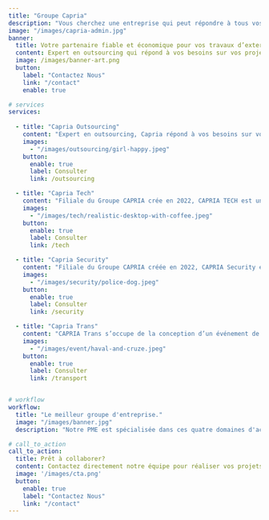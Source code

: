 ```yaml
---
title: "Groupe Capria"
description: "Vous cherchez une entreprise qui peut répondre à tous vos besoins en matière de sécurité, d'externalisation, de location de voiture et de programmation ? Ne cherchez plus, vous avez trouvé la PME qu'il vous faut !"
image: "/images/capria-admin.jpg"
banner:
  title: Votre partenaire fiable et économique pour vos travaux d’externalisation
  content: Expert en outsourcing qui répond à vos besoins sur vos projets d’externalisation tout en respectant votre budget.
  image: /images/banner-art.png
  button:
    label: "Contactez Nous"
    link: "/contact"
    enable: true

# services
services:
  
  - title: "Capria Outsourcing"
    content: "Expert en outsourcing, Capria répond à vos besoins sur vos projets d'externalisation en respectant votre budget. Nous vous proposons une équipe d'experts ayant au moins 5 ans d'expérience dans chaque domaine. Chacun excelle brillamment dans chaque métier et possède de solide référence au niveau international"
    images:
      - "/images/outsourcing/girl-happy.jpeg"
    button:
      enable: true
      label: Consulter
      link: /outsourcing

  - title: "Capria Tech"
    content: "Filiale du Groupe CAPRIA crée en 2022, CAPRIA TECH est une agence digitale qui dans le domaine du Web, Programmation, Developpement d'application, Maintenance Informatique, Systeme et Reseau."
    images:
      - "/images/tech/realistic-desktop-with-coffee.jpeg"
    button:
      enable: true
      label: Consulter
      link: /tech

  - title: "Capria Security"
    content: "Filiale du Groupe CAPRIA créée en 2022, CAPRIA Security est une agence de sécurité privée intervient dans les domaines de la Sûreté / Sécurité et de la protection rapprochée sis à Antananarivo."
    images:
      - "/images/security/police-dog.jpeg"
    button:
      enable: true
      label: Consulter
      link: /security

  - title: "Capria Trans"
    content: "CAPRIA Trans s’occupe de la conception d’un événement de A à Z. Il est en charge des préparatifs, de l’organisation logistique et matérielle d’un événement pour un client, particulier ou professionnel, du mariage au séminaire en passant par la réception, l’inauguration, etc."
    images:
      - "/images/event/haval-and-cruze.jpeg"
    button:
      enable: true
      label: Consulter
      link: /transport


# workflow
workflow: 
  title: "Le meilleur groupe d'entreprise."
  image: "/images/banner.jpg"
  description: "Notre PME est spécialisée dans ces quatre domaines d'activité, et vous propose des solutions sur mesure, adaptées à votre budget et à vos objectifs. Que vous soyez un particulier ou un professionnel, nous vous accompagnons dans la réalisation de vos projets, en vous offrant un service de qualité, rapide et efficace"

# call_to_action
call_to_action:
  title: Prêt à collaborer?
  content: Contactez directement notre équipe pour réaliser vos projets, vos rêves.
  image: '/images/cta.png'
  button:
    enable: true
    label: "Contactez Nous"
    link: "/contact"
---
```

